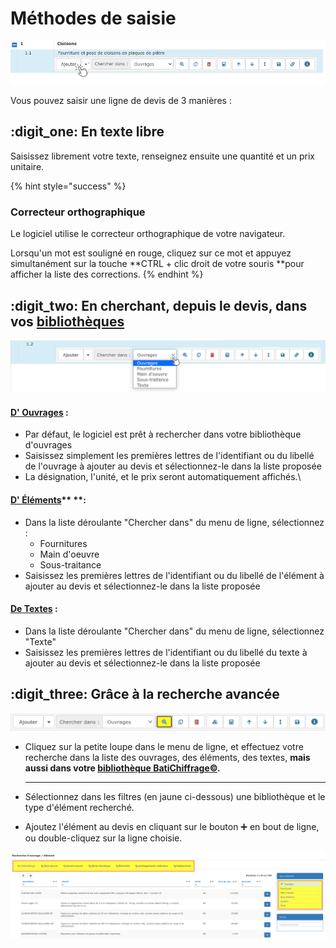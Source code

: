 # Méthodes de saisie

![](../../../../../.gitbook/assets/screenshot-108-.png)

Vous pouvez saisir une ligne de devis de 3 manières :

## :digit_one: En texte libre

Saisissez librement votre texte, renseignez ensuite une quantité et un prix unitaire.

{% hint style="success" %}
### Correcteur orthographique

Le logiciel utilise le correcteur orthographique de votre navigateur.

Lorsqu'un mot est souligné en rouge, cliquez sur ce mot et appuyez simultanément sur la touche **CTRL +  clic droit de votre souris **pour afficher la liste des corrections.
{% endhint %}

## :digit_two: En cherchant, depuis le devis, dans vos [bibliothèques](../../../../bibliotheque-de-chiffrage/)

![](../../../../../.gitbook/assets/screenshot-105g-.png)

#### [D' Ouvrages](../../../../bibliotheque-de-chiffrage/la-bibliotheque-douvrages/) :

* Par défaut, le logiciel est prêt à rechercher dans votre bibliothèque d'ouvrages
* Saisissez simplement les premières lettres de l'identifiant ou du libellé de l'ouvrage à ajouter au devis et sélectionnez-le dans la liste proposée
* La désignation, l'unité, et le prix seront automatiquement affichés.\


#### [D' Éléments](../../../../bibliotheque-de-chiffrage/la-bibliotheque-delements.md)** **: 

* Dans la liste déroulante "Chercher dans" du menu de ligne, sélectionnez :
  * Fournitures
  * Main d'oeuvre
  * Sous-traitance
* Saisissez les premières lettres de l'identifiant ou du libellé de l'élément à ajouter au devis et sélectionnez-le dans la liste proposée

#### [De Textes](../../../../../les-plus-du-logiciel/bibliotheque-de-textes.md) :

* Dans la liste déroulante "Chercher dans" du menu de ligne, sélectionnez "Texte"
* Saisissez les premières lettres de l'identifiant ou du libellé du texte à ajouter au devis et sélectionnez-le dans la liste proposée



## :digit_three: Grâce à la recherche avancée

![](../../../../../.gitbook/assets/6.png)



*   Cliquez sur la petite loupe dans le menu de ligne, et effectuez votre recherche dans la liste des ouvrages, des éléments, des textes, **mais aussi dans votre **[**bibliothèque BatiChiffrage©**](../../../../bibliotheque-de-chiffrage/batichiffrage-c/)**.**

    ****
*   Sélectionnez dans les filtres (en jaune ci-dessous) une bibliothèque et le type d'élément recherché.


*   Ajoutez l'élément au devis en cliquant sur le bouton :heavy_plus_sign: en bout de ligne, ou double-cliquez sur la ligne choisie.



![](../../../../../.gitbook/assets/5.png)




